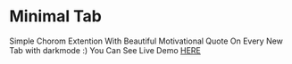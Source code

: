 # Minimal Tab
Simple Chorom Extention With Beautiful Motivational Quote On Every New Tab with darkmode :)
You Can See Live Demo [HERE](https://sinakgt.github.io/MinimalTab/)
